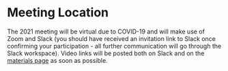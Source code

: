# Meeting Location

The 2021 meeting will be virtual due to COVID-19 and will make use of Zoom and Slack (you should have received an invitation link to Slack once confirming your participation - all further communication will go through the Slack workspace).  Video links will be posted both on Slack and on the [materials page](./materials.md) as soon as possible.
